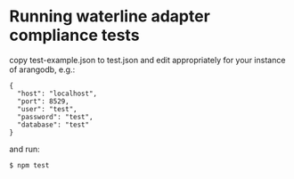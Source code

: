 # Running waterline adapter compliance tests

copy test-example.json to test.json and edit appropriately for your instance of arangodb, e.g.:

```
{
  "host": "localhost",
  "port": 8529,
  "user": "test",
  "password": "test",
  "database": "test"
}
```

and run:
```
$ npm test
```